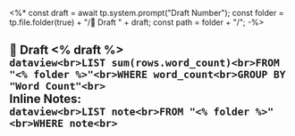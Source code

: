 <%* 
const draft = await tp.system.prompt("Draft Number"); 
const folder = tp.file.folder(true) + "/📝 Draft " + draft;
const path = folder + "/";
-%>

## 📝 Draft <% draft %><br>```dataview<br>LIST sum(rows.word_count)<br>FROM "<% folder %>"<br>WHERE word_count<br>GROUP BY "Word Count"<br>```<br>Inline Notes:<br>```dataview<br>LIST note<br>FROM "<% folder %>"<br>WHERE note<br>```



